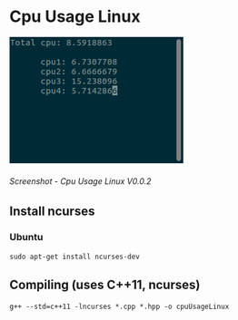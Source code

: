 # Cpu Usage Linux

<img src="https://github.com/azer12346/cpuUsageLinux/blob/master/images/screenshot.gif" alt="screenshot" />

###### Screenshot - Cpu Usage Linux V0.0.2

## Install ncurses

### Ubuntu
~~~
sudo apt-get install ncurses-dev
~~~
## Compiling (uses C++11, ncurses)

~~~
g++ --std=c++11 -lncurses *.cpp *.hpp -o cpuUsageLinux
~~~
